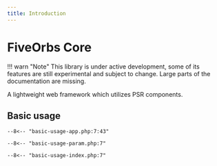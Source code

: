 ```yaml
---
title: Introduction
---
```

FiveOrbs Core
==========

!!! warn "Note"
    This library is under active development, some of its features are still
    experimental and subject to change. Large parts of the documentation are
    missing. 

A lightweight web framework which utilizes PSR components.

## Basic usage

```
--8<-- "basic-usage-app.php:7:43"
```

```
--8<-- "basic-usage-param.php:7"
```

```
--8<-- "basic-usage-index.php:7"
```